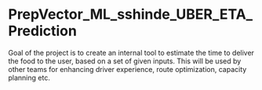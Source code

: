 # PrepVector_ML_sshinde_UBER_ETA_Prediction
Goal of the project is to create an internal tool to estimate the time to deliver the food to the user, based on a set of given inputs. This will be used by other teams for enhancing driver experience, route optimization, capacity planning etc.
